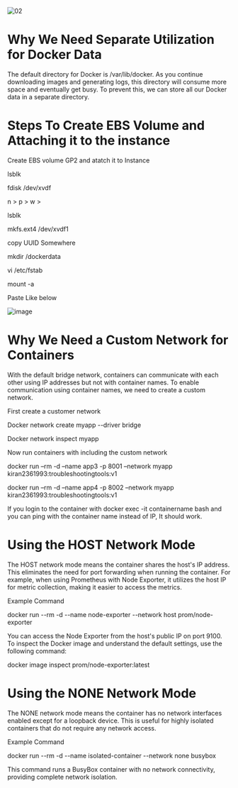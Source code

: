 ![02](https://github.com/saikiranpi/Mastering-Docker/assets/109568252/7d18cf0c-2c71-4d4a-bff9-aed6fab5d8d7)

# Why We Need Separate Utilization for Docker Data
The default directory for Docker is /var/lib/docker. As you continue downloading images and generating logs, this directory will consume more space and eventually get busy. To prevent this, we can store all our Docker data in a separate directory.

# Steps To Create EBS Volume and Attaching it to the instance
Create EBS volume GP2 and atatch it to Instance

lsblk 

fdisk /dev/xvdf  

n > p > w > 

lsblk 

mkfs.ext4 /dev/xvdf1 

copy UUID Somewhere 

mkdir /dockerdata 

vi /etc/fstab 

mount -a

Paste Like below

![image](https://github.com/saikiranpi/Mastering-Docker/assets/109568252/1ad08bf8-593e-4579-921c-0f7d8938c8ee)

# Why We Need a Custom Network for Containers

With the default bridge network, containers can communicate with each other using IP addresses but not with container names. To enable communication using container names, we need to create a custom network.

First create a customer network 

Docker network create myapp --driver bridge

Docker network inspect myapp

Now run containers with including the custom network

docker run –rm -d –name app3 -p 8001 –network myapp  kiran2361993:troubleshootingtools:v1

docker run –rm -d –name app4 -p 8002 –network myapp  kiran2361993:troubleshootingtools:v1

If you login to the container with docker exec -it containername bash and you can ping with the container name instead of IP, It should work. 

# Using the HOST Network Mode

The HOST network mode means the container shares the host's IP address. This eliminates the need for port forwarding when running the container. For example, when using Prometheus with Node Exporter, it utilizes the host IP for metric collection, making it easier to access the metrics.

Example Command

docker run --rm -d --name node-exporter --network host prom/node-exporter

You can access the Node Exporter from the host's public IP on port 9100. To inspect the Docker image and understand the default settings, use the following command:

docker image inspect prom/node-exporter:latest

# Using the NONE Network Mode

The NONE network mode means the container has no network interfaces enabled except for a loopback device. This is useful for highly isolated containers that do not require any network access.

Example Command

docker run --rm -d --name isolated-container --network none busybox

This command runs a BusyBox container with no network connectivity, providing complete network isolation.



